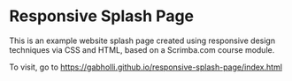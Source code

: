 # Responsive Splash Page

This is an example website splash page created using responsive design techniques via CSS and HTML, based on a Scrimba.com course module.

To visit, go to https://gabholli.github.io/responsive-splash-page/index.html